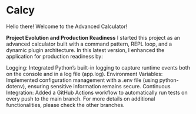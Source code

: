 # Calcy
Hello there! Welcome to the Advanced Calculator!

**Project Evolution and Production Readiness**
I started this project as an advanced calculator built with a command pattern, REPL loop, and a dynamic plugin architecture. In this latest version, I enhanced the application for production readiness by:

Logging: Integrated Python’s built-in logging to capture runtime events both on the console and in a log file (app.log).
Environment Variables: Implemented configuration management with a .env file (using python-dotenv), ensuring sensitive information remains secure.
Continuous Integration: Added a GitHub Actions workflow to automatically run tests on every push to the main branch.
For more details on additional functionalities, please check the other branches.

